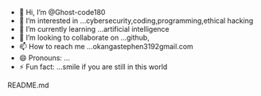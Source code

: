 - 👋 Hi, I’m @Ghost-code180
- 👀 I’m interested in ...cybersecurity,coding,programming,ethical hacking
- 🌱 I’m currently learning ...artificial intelligence
- 💞️ I’m looking to collaborate on ...github,
- 📫 How to reach me ...okangastephen3192gmail.com
- 😄 Pronouns: ...
- ⚡ Fun fact: ...smile if you are still in this world

<!---
Ghost-code180/Ghost-code180 is a ✨ special ✨ repository because its `README.md` (this file) appears on your GitHub profile.
You can click the Preview link to take a look at your changes.
--->
README.md
